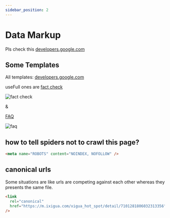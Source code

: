 ```yaml
---
sidebar_position: 2
---
```


# Data Markup

Pls check this [developers.google.com](https://developers.google.com/search/docs/appearance/structured-data/intro-structured-data)

## Some Templates

All templates: [developers.google.com](https://developers.google.com/search/docs/appearance/structured-data/search-gallery)

useFull ones are [fact check](https://developers.google.com/search/docs/appearance/structured-data/factcheck)

![fact check](https://developers.google.com/static/search/docs/images/factcheck-example-result.png)

&

[FAQ](https://developers.google.com/search/docs/appearance/structured-data/faqpage)

![faq](https://developers.google.com/static/search/docs/images/faqpage-searchresult.png)

## how to tell spiders not to crawl this page?

```html
<meta name="ROBOTS" content="NOINDEX, NOFOLLOW" />
```

## canonical urls

Some situations are like urls are competing against each other whereas they presents the same file.

```html
<link
  rel="canonical"
  href="https://m.ixigua.com/xigua_hot_spot/detail/7101281806032313356"
/>
```
